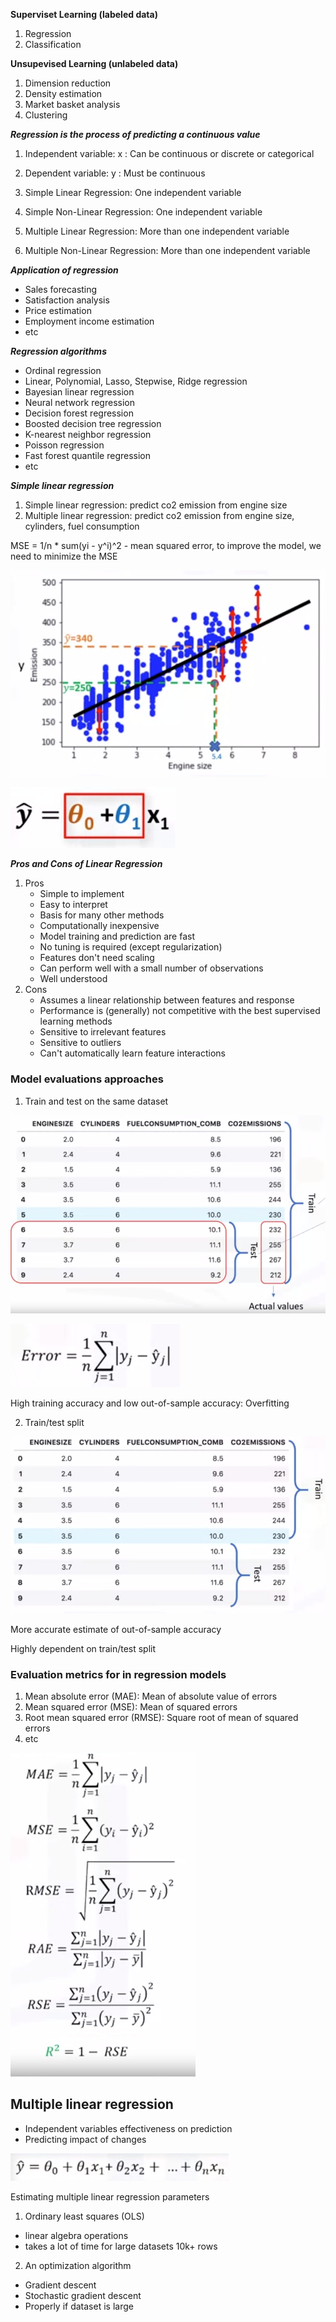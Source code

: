 **Superviset Learning (labeled data)**
1. Regression
2. Classification

**Unsupevised Learning (unlabeled data)** 
1. Dimension reduction
2. Density estimation
3. Market basket analysis
4. Clustering


***Regression is the process of predicting a continuous value***

1. Independent variable: x : Can be continuous or discrete or categorical
2. Dependent variable: y  : Must be continuous


1. Simple Linear Regression: One independent variable
3. Simple Non-Linear Regression: One independent variable
3. Multiple Linear Regression: More than one independent variable
4. Multiple Non-Linear Regression: More than one independent variable

***Application of regression***

* Sales forecasting
* Satisfaction analysis
* Price estimation
* Employment income estimation
* etc

***Regression algorithms***

* Ordinal regression
* Linear, Polynomial, Lasso, Stepwise, Ridge regression
* Bayesian linear regression
* Neural network regression
* Decision forest regression
* Boosted decision tree regression
* K-nearest neighbor regression
* Poisson regression
* Fast forest quantile regression
* etc

***Simple linear regression***

1. Simple linear regression: predict co2 emission from engine size
2. Multiple linear regression: predict co2 emission from engine size, cylinders, fuel consumption


MSE = 1/n * sum(yi - y^i)^2 - mean squared error, to improve the model, we need to minimize the MSE

![img_1.png](img_1.png)

![img_2.png](img_2.png)

***Pros and Cons of Linear Regression***

1. Pros
    * Simple to implement
    * Easy to interpret
    * Basis for many other methods
    * Computationally inexpensive
    * Model training and prediction are fast
    * No tuning is required (except regularization)
    * Features don't need scaling
    * Can perform well with a small number of observations
    * Well understood
2. Cons
    * Assumes a linear relationship between features and response
    * Performance is (generally) not competitive with the best supervised learning methods
    * Sensitive to irrelevant features
    * Sensitive to outliers
    * Can't automatically learn feature interactions

### Model evaluations approaches

1. Train and test on the same dataset

![img_5.png](img_5.png)

![img_3.png](img_3.png)

High training accuracy and low out-of-sample accuracy: Overfitting

2. Train/test split

![img_4.png](img_4.png)

More accurate estimate of out-of-sample accuracy

Highly dependent on train/test split


### Evaluation metrics for in regression models

1. Mean absolute error (MAE): Mean of absolute value of errors
2. Mean squared error (MSE): Mean of squared errors
3. Root mean squared error (RMSE): Square root of mean of squared errors
4. etc

![img_6.png](img_6.png)

## Multiple linear regression

* Independent variables effectiveness on prediction
* Predicting impact of changes

![img_7.png](img_7.png)

Estimating multiple linear regression parameters

1. Ordinary least squares (OLS)
  * linear algebra operations
  * takes a lot of time for large datasets 10k+ rows

2. An optimization algorithm
  * Gradient descent
  * Stochastic gradient descent
  * Properly if dataset is large